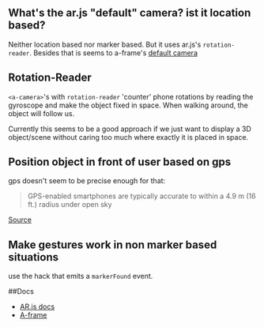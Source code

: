 ## What's the ar.js "default" camera? ist it location based?

Neither location based nor marker based. But it uses ar.js's `rotation-reader`. Besides that is seems to a-frame's <a href="https://aframe.io/docs/0.9.0/components/camera.html#default-camera">default camera</a>

## Rotation-Reader

`<a-camera>`'s with `rotation-reader` 'counter' phone rotations by reading the gyroscope and make the object fixed in space. When walking around, the object will follow us.

Currently this seems to be a good approach if we just want to display a 3D object/scene without caring too much where exactly it is placed in space.

## Position object in front of user based on gps
gps doesn't seem to be precise enough for that:
> GPS-enabled smartphones are typically accurate to within a 4.9 m (16 ft.) radius under open sky

<a href="https://www.gps.gov/systems/gps/performance/accuracy/">Source</a>

## Make gestures work in non marker based situations
use the hack that emits a `markerFound` event.

##Docs
- <a href="https://ar-js-org.github.io/AR.js-Docs/">AR.js docs</a>
- <a href="https://aframe.io/docs/1.3.0/introduction/">A-frame</a>
